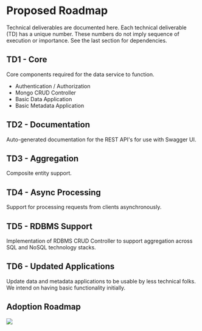 # Proposed Roadmap

Technical deliverables are documented here.  Each technical deliverable (TD) has a unique number.  These numbers do not imply sequence of execution or importance.  See the last section for dependencies.

## TD1 - Core
Core components required for the data service to function.
*    Authentication / Authorization
*    Mongo CRUD Controller
*    Basic Data Application
*    Basic Metadata Application

## TD2 - Documentation
Auto-generated documentation for the REST API's for use with Swagger UI.

## TD3 - Aggregation
Composite entity support.

## TD4 - Async Processing
Support for processing requests from clients asynchronously.

## TD5 - RDBMS Support
Implementation of RDBMS CRUD Controller to support aggregation across SQL and NoSQL technology stacks.

## TD6 - Updated Applications
Update data and metadata applications to be usable by less technical folks.  We intend on having basic functionality initially.

## Adoption Roadmap
<img src="https://raw.githubusercontent.com/lightblue-platform/lightblue/master/docs/lightblue-adoption-roadmap.png"/>
